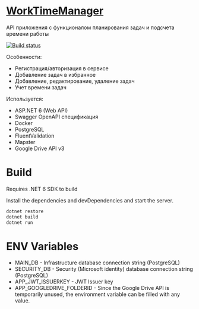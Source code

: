 # [WorkTimeManager](https://melonsound.ru/swagger)
API приложения с функционалом планирования задач и подсчета времени работы


[![Build status](https://ci.appveyor.com/api/projects/status/sxd26t44a6p285q5?svg=true)](https://ci.appveyor.com/project/melonsound/worktimemanager)

Особенности:
- Регистрация/авторизация в сервисе
- Добавление задач в избранное
- Добавление, редактирование, удаление задач
- Учет времени задач 

Используется:
- ASP.NET 6 (Web API)
- Swagger OpenAPI спецификация
- Docker 
- PostgreSQL 
- FluentValidation
- Mapster
- Google Drive API v3

# Build

Requires .NET 6 SDK to build

Install the dependencies and devDependencies and start the server.

```sh
dotnet restore
dotnet build
dotnet run
```
# ENV Variables

- MAIN_DB - Infrastructure database connection string (PostgreSQL)
- SECURITY_DB - Security (Microsoft identity) database connection string (PostgreSQL)
- APP_JWT_ISSUERKEY - JWT Issuer key
- APP_GOOGLEDRIVE_FOLDERID - Since the Google Drive API is temporarily unused, the environment variable can be filled with any value.

